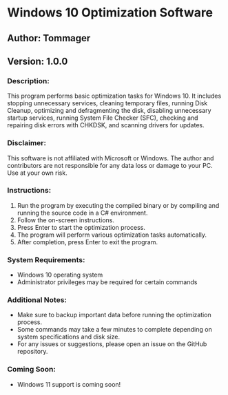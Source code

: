 # Windows 10 Optimization Software

## Author: Tommager
## Version: 1.0.0

### Description:
This program performs basic optimization tasks for Windows 10. It includes stopping unnecessary services, cleaning temporary files, running Disk Cleanup, optimizing and defragmenting the disk, disabling unnecessary startup services, running System File Checker (SFC), checking and repairing disk errors with CHKDSK, and scanning drivers for updates.

### Disclaimer:
This software is not affiliated with Microsoft or Windows. The author and contributors are not responsible for any data loss or damage to your PC. Use at your own risk.

### Instructions:
1. Run the program by executing the compiled binary or by compiling and running the source code in a C# environment.
2. Follow the on-screen instructions.
3. Press Enter to start the optimization process.
4. The program will perform various optimization tasks automatically.
5. After completion, press Enter to exit the program.

### System Requirements:
- Windows 10 operating system
- Administrator privileges may be required for certain commands

### Additional Notes:
- Make sure to backup important data before running the optimization process.
- Some commands may take a few minutes to complete depending on system specifications and disk size.
- For any issues or suggestions, please open an issue on the GitHub repository.

### Coming Soon:
- Windows 11 support is coming soon!
